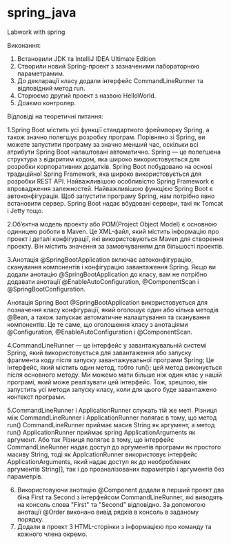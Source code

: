 # spring_java
Labwork with spring


Виконання:
1. Встановили JDK та IntelliJ IDEA Ultimate Edition
2. Створили новий Spring-проект з зазначеними лабораторною параметрамим.
3. До декларації класу додали інтерфейс CommandLineRunner та відповідний метод run.
4. Сторюємо другий проект з назвою HelloWorld.
5. Доаємо контролер.


Відповіді на теоретичні питання:

1.Spring Boot містить усі функції стандартного фреймворку Spring, а також значно полегшує розробку програм. Порівняно зі Spring, ви можете запустити програму за значно менший час, оскільки всі атрибути Spring Boot налаштовані автоматично.
Spring — це полегшена структура з відкритим кодом, яка широко використовується для розробки корпоративних додатків.
Spring Boot побудовано на основі традиційної Spring Framework, яка широко використовується для розробки REST API.
Найважливішою особливістю Spring Framework є впровадження залежностей.
Найважливішою функцією Spring Boot є автоконфігурація.
Щоб запустити програму Spring, нам потрібно явно встановити сервер. Spring Boot надає вбудовані сервери, такі як Tomcat і Jetty тощо.

2.Об’єктна модель проекту або POM(Project Object Model) є основною одиницею роботи в Maven. Це XML-файл, який містить інформацію про проект і деталі конфігурації, які використовуються Maven для створення проекту. Він містить значення за замовчуванням для більшості проектів.

3.Анотація @SpringBootApplication включає автоконфігурацію, сканування компонентів і конфігурацію завантаження Spring. Якщо ви додали анотацію @SpringBootApplication до класу, вам не потрібно додавати анотації @EnableAutoConfiguration, @ComponentScan і @SpringBootConfiguration.

Анотація Spring Boot @SpringBootApplication використовується для позначення класу конфігурації, який оголошує один або кілька методів @Bean, а також запускає автоматичне налаштування та сканування компонентів. Це те саме, що оголошення класу з анотаціями @Configuration, @EnableAutoConfiguration і @ComponentScan.

4.CommandLineRunner — це інтерфейс у завантажувальній системі Spring, який використовується для завантаження або запуску фрагмента коду після запуску завантажувальної програми Spring; Це інтерфейс, який містить один метод, тобто run(); цей метод виконується після основного методу. Ми можемо мати більше ніж один клас у нашій програмі, який може реалізувати цей інтерфейс. Тож, зрештою, він запустить усі методи запуску класу, коли для цього буде завантажено контекст програми.

5.CommandLineRunner і ApplicationRunner служать тій же меті. Різниця між CommandLineRunner і ApplicationRunner полягає в тому, що метод run() CommandLineRunner приймає масив String як аргумент, а метод run() ApplicationRunner приймає spring ApplicationArguments як аргумент.
Або так
Різниця полягає в тому, що інтерфейс CommandLineRunner надає доступ до аргументів програми як простого масиву String, тоді як ApplcationRunner використовує інтерфейс ApplicationArguments, який надає доступ як до необроблених аргументів String[], так і до проаналізованих параметрів і аргументів без параметрів.

6. Використовуючи анотацію @Component додали в перший проект два біна First та Second з інтерфейсом CommandLineRunner, які виводять на консоль слова "First" та "Second" відповідно. За допомогою анотації @Order виконано вивід рядків в консоль в заданому порядку.
7. Додали в проект 3 HTML-сторінки з інформацією про команду та кожного члена окремо. 
